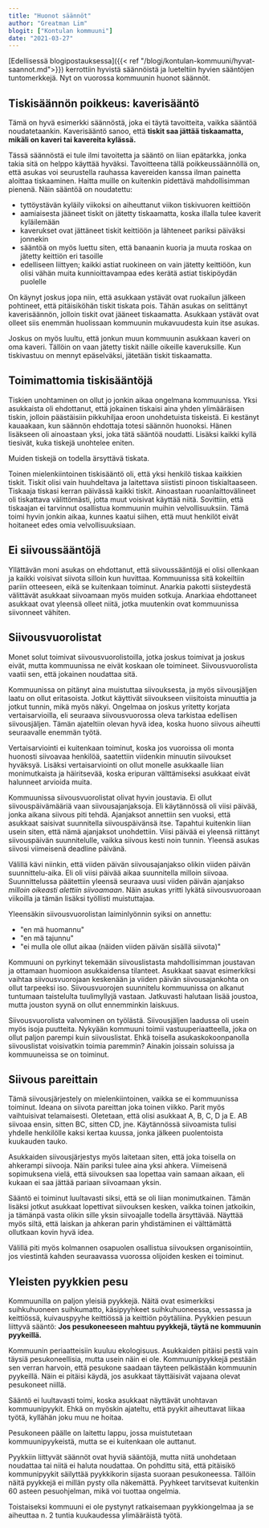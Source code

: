 ```yaml
---
title: "Huonot säännöt"
author: "Greatman Lim"
blogit: ["Kontulan kommuuni"]
date: "2021-03-27"
---
```

[Edellisessä blogipostauksessa]({{< ref "/blogi/kontulan-kommuuni/hyvat-saannot.md">}}) kerrottiin hyvistä säännöistä ja lueteltiin hyvien sääntöjen tuntomerkkejä. Nyt on vuorossa kommuunin huonot säännöt.

## Tiskisäännön poikkeus: kaverisääntö

Tämä on hyvä esimerkki säännöstä, joka ei täytä tavoitteita, vaikka sääntöä noudatetaankin. Kaverisääntö sanoo, että **tiskit saa jättää tiskaamatta, mikäli on kaveri tai kavereita kylässä.**

Tässä säännöstä ei tule ilmi tavoitetta ja sääntö on liian epätarkka, jonka takia sitä on helppo käyttää hyväksi. Tavoitteena tällä poikkeussäännöllä on, että asukas voi seurustella rauhassa kavereiden kanssa ilman painetta aloittaa tiskaaminen. Haitta muille on kuitenkin pidettävä mahdollisimman pienenä. Näin sääntöä on noudatettu:

  - tyttöystävän kyläily viikoksi on aiheuttanut viikon tiskivuoren keittiöön
  - aamiaisesta jääneet tiskit on jätetty tiskaamatta, koska illalla tulee kaverit kyläilemään
  - kaverukset ovat jättäneet tiskit keittiöön ja lähteneet pariksi päiväksi jonnekin
  - sääntöä on myös luettu siten, että banaanin kuoria ja muuta roskaa on jätetty keittiön eri tasoille
  - edelliseen liittyen; kaikki astiat ruokineen on vain jätetty keittiöön, kun olisi vähän muita kunnioittavampaa edes kerätä astiat tiskipöydän puolelle

On käynyt joskus jopa niin, että asukkaan ystävät ovat ruokailun jälkeen pohtineet, että pitäisiköhän tiskit tiskata pois. Tähän asukas on selittänyt kaverisäännön, jolloin tiskit ovat jääneet tiskaamatta. Asukkaan ystävät ovat olleet siis enemmän huolissaan kommuunin mukavuudesta kuin itse asukas.

Joskus on myös luultu, että jonkun muun kommuunin asukkaan kaveri on oma kaveri. Tällöin on vaan jätetty tiskit näille oikeille kaveruksille. Kun tiskivastuu on mennyt epäselväksi, jätetään tiskit tiskaamatta.

## Toimimattomia tiskisääntöjä

Tiskien unohtaminen on ollut jo jonkin aikaa ongelmana kommuunissa. Yksi asukkaista oli ehdottanut, että jokainen tiskaisi aina yhden ylimääräisen tiskin, jolloin päästäisiin pikkuhiljaa eroon unohdetuista tiskeistä. Ei kestänyt kauaakaan, kun säännön ehdottaja totesi säännön huonoksi. Hänen lisäkseen oli ainoastaan yksi, joka tätä sääntöä noudatti. Lisäksi kaikki kyllä tiesivät, kuka tiskejä unohtelee eniten.

Muiden tiskejä on todella ärsyttävä tiskata.

Toinen mielenkiintoinen tiskisääntö oli, että yksi henkilö tiskaa kaikkien tiskit. Tiskit olisi vain huuhdeltava ja laitettava siististi pinoon tiskialtaaseen. Tiskaaja tiskasi kerran päivässä kaikki tiskit. Ainoastaan ruoanlaittovälineet oli tiskattava välittömästi, jotta muut voisivat käyttää niitä. Sovittiin, että tiskaajan ei tarvinnut osallistua kommuunin muihin velvollisuuksiin. Tämä toimi hyvin jonkin aikaa, kunnes kaatui siihen, että muut henkilöt eivät hoitaneet edes omia velvollisuuksiaan.

## Ei siivoussääntöjä

Yllättävän moni asukas on ehdottanut, että siivoussääntöjä ei olisi ollenkaan ja kaikki voisivat siivota silloin kun huvittaa. Kommuunissa sitä kokeiltiin pariin otteeseen, eikä se kuitenkaan toiminut. Anarkia pakotti siisteydestä välittävät asukkaat siivoamaan myös muiden sotkuja. Anarkiaa ehdottaneet asukkaat ovat yleensä olleet niitä, jotka muutenkin ovat kommuunissa siivonneet vähiten. 

## Siivousvuorolistat

Monet solut toimivat siivousvuorolistoilla, jotka joskus toimivat ja joskus eivät, mutta kommuunissa ne eivät koskaan ole toimineet. Siivousvuorolista vaatii sen, että jokainen noudattaa sitä.

Kommuunissa on pitänyt aina muistuttaa siivouksesta, ja myös siivousjäljen laatu on ollut eritasoista. Jotkut käyttivät siivoukseen viisitoista minuuttia ja jotkut tunnin, mikä myös näkyi. Ongelmaa on joskus yritetty korjata vertaisarvioilla, eli seuraava siivousvuorossa oleva tarkistaa edellisen siivousjäljen. Tämän ajateltiin olevan hyvä idea, koska huono siivous aiheutti seuraavalle enemmän työtä.

Vertaisarviointi ei kuitenkaan toiminut, koska jos vuoroissa oli monta huonosti siivoavaa henkilöä, saatettiin viidenkin minuutin siivoukset hyväksyä. Lisäksi vertaisarviointi on ollut monelle asukkaalle liian monimutkaista ja häiritsevää, koska eripuran välttämiseksi asukkaat eivät halunneet arvioida muita.

Kommuunissa siivousvuorolistat olivat hyvin joustavia. Ei ollut siivouspäivämääriä vaan siivousajanjaksoja. Eli käytännössä oli viisi päivää, jonka aikana siivous piti tehdä. Ajanjaksot annettiin sen vuoksi, että asukkaat saisivat suunnitella siivouspäivänsä itse. Tapahtui kuitenkin liian usein siten, että nämä ajanjaksot unohdettiin. Viisi päivää ei yleensä riittänyt siivouspäivän suunnitelulle, vaikka siivous kesti noin tunnin. Yleensä asukas siivosi viimeisenä deadline päivänä.

Välillä kävi niinkin, että viiden päivän siivousajanjakso olikin viiden päivän suunnittelu-aika. Eli oli viisi päivää aikaa suunnitella milloin siivoaa. Suunnittelussa päätettiin yleensä seuraava uusi viiden päivän ajanjakso *milloin oikeasti alettiin siivoamaan*. Näin asukas yritti lykätä siivousvuoroaan viikoilla ja tämän lisäksi työllisti muistuttajaa.

Yleensäkin siivousvuorolistan laiminlyönnin syiksi on annettu:

  - "en mä huomannu"
  - "en mä tajunnu"
  - "ei mulla ole ollut aikaa (näiden viiden päivän sisällä siivota)"

Kommuuni on pyrkinyt tekemään siivouslistasta mahdollisimman joustavan ja ottamaan huomioon asukkaidensa tilanteet. Asukkaat saavat esimerkiksi vaihtaa siivousvuorojaan keskenään ja viiden päivän siivousajankohta on ollut tarpeeksi iso. Siivousvuorojen suunnitelu kommuunissa on alkanut tuntumaan taistelulta tuulimyllyjä vastaan. Jatkuvasti halutaan lisää joustoa, mutta jouston syynä on ollut ennemminkin laiskuus.

Siivousvuorolista valvominen on työlästä. Siivousjäljen laadussa oli usein myös isoja puutteita. Nykyään kommuuni toimii vastuuperiaatteella, joka on ollut paljon parempi kuin siivouslistat. Ehkä toisella asukaskokoonpanolla siivouslistat voisivatkin toimia paremmin? Ainakin joissain soluissa ja kommuuneissa se on toiminut.

## Siivous pareittain

Tämä siivousjärjestely on mielenkiintoinen, vaikka se ei kommuunissa toiminut. Ideana on siivota pareittan joka toinen viikko. Parit myös vaihtuisivat telamaisesti. Oletetaan, että olisi asukkaat A, B, C, D ja E. AB siivoaa ensin, sitten BC, sitten CD, jne. Käytännössä siivoamista tulisi yhdelle henkilölle kaksi kertaa kuussa, jonka jälkeen puolentoista kuukauden tauko.

Asukkaiden siivousjärjestys myös laitetaan siten, että joka toisella on ahkerampi siivooja. Näin pariksi tulee aina yksi ahkera. Viimeisenä sopimuksena vielä, että siivouksen saa lopettaa vain samaan aikaan, eli kukaan ei saa jättää pariaan siivoamaan yksin.

Sääntö ei toiminut luultavasti siksi, että se oli liian monimutkainen. Tämän lisäksi jotkut asukkaat lopettivat siivouksen kesken, vaikka toinen jatkoikin, ja tämänpä vasta olikin sille yksin siivoajalle todella ärsyttävää. Näyttää myös siltä, että laiskan ja ahkeran parin yhdistäminen ei välttämättä ollutkaan kovin hyvä idea.

Välillä piti myös kolmannen osapuolen osallistua siivouksen organisointiin, jos viestintä kahden seuraavassa vuorossa olijoiden kesken ei toiminut.

## Yleisten pyykkien pesu

Kommuunilla on paljon yleisiä pyykkejä. Näitä ovat esimerkiksi suihkuhuoneen suihkumatto, käsipyyhkeet suihkuhuoneessa, vessassa ja keittiössä, kuivauspyyhe keittiössä ja keittiön pöytäliina. Pyykkien pesuun liittyvä sääntö: **Jos pesukoneeseen mahtuu pyykkejä, täytä ne kommuunin pyykeillä.**

Kommuunin periaatteisiin kuuluu ekologisuus. Asukkaiden pitäisi pestä vain täysiä pesukoneellisia, mutta usein näin ei ole. Kommuunipyykkejä pestään sen verran harvoin, että pesukone saadaan täyteen pelkästään kommuunin pyykeillä. Näin ei pitäisi käydä, jos asukkaat täyttäisivät vajaana olevat pesukoneet niillä.

Sääntö ei luultavasti toimi, koska asukkaat näyttävät unohtavan kommuunipyykit. Ehkä on myöskin ajateltu, että pyykit aiheuttavat liikaa työtä, kyllähän joku muu ne hoitaa.

Pesukoneen päälle on laitettu lappu, jossa muistutetaan kommuunipyykeistä, mutta se ei kuitenkaan ole auttanut.

Pyykkiin liittyvät säännöt ovat hyviä sääntöjä, mutta niitä unohdetaan noudattaa tai niitä ei haluta noudattaa. On pohdittu sitä, että pitäisikö kommunipyykit säilyttää pyykkikorin sijasta suoraan pesukoneessa. Tällöin näitä pyykkejä ei millän pysty olla näkemättä. Pyyhkeet tarvitsevat kuitenkin 60 asteen pesuohjelman, mikä voi tuottaa ongelmia.

Toistaiseksi kommuuni ei ole pystynyt ratkaisemaan pyykkiongelmaa ja se aiheuttaa n. 2 tuntia kuukaudessa ylimääräistä työtä.
